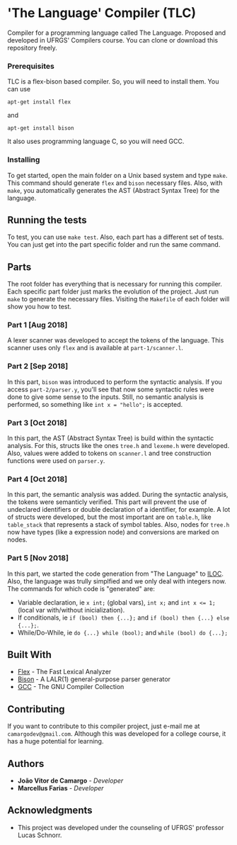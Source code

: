 # 'The Language' Compiler (TLC)

Compiler for a programming language called The Language.
Proposed and developed in UFRGS' Compilers course.
You can clone or download this repository freely.


### Prerequisites

TLC is a flex-bison based compiler. So, you will need to install them.
You can use
```
apt-get install flex
```
and
```
apt-get install bison
```
It also uses programming language C, so you will need GCC.

### Installing

To get started, open the main folder on a Unix based system and type ```make```.
This command should generate ```flex``` and ```bison``` necessary files.
Also, with ```make```, you automatically generates the AST (Abstract Syntax Tree) for the language.

## Running the tests

To test, you can use ```make test```.
Also, each part has a different set of tests.
You can just get into the part specific folder and run the same command.

## Parts

The root folder has everything that is necessary for running this compiler.
Each specific part folder just marks the evolution of the project.
Just run ```make``` to generate the necessary files. Visiting the ```Makefile``` of each folder will show you how to test.

### Part 1 [Aug 2018]

A lexer scanner was developed to accept the tokens of the language.
This scanner uses only ```flex``` and is available at ```part-1/scanner.l```.

### Part 2 [Sep 2018]

In this part, ```bison``` was introduced to perform the syntactic analysis.
If you access ```part-2/parser.y```, you'll see that now some syntactic rules were done to give some sense to the inputs.
Still, no semantic analysis is performed, so something like ```int x = "hello";``` is accepted.

### Part 3 [Oct 2018]

In this part, the AST (Abstract Syntax Tree) is build within the syntactic analysis.
For this, structs like the ones ```tree.h``` and ```lexeme.h``` were developed.
Also, values were added to tokens on ```scanner.l``` and tree construction functions were used on ```parser.y```.

### Part 4 [Oct 2018]

In this part, the semantic analysis was added.
During the syntactic analysis, the tokens were semanticly verified.
This part will prevent the use of undeclared identifiers or double declaration of a identifier, for example.
A lot of structs were developed, but the most important are on ```table.h```, like ```table_stack``` that represents a stack of symbol tables.
Also, nodes for ```tree.h``` now have types (like a expression node) and conversions are marked on nodes.

### Part 5 [Nov 2018]

In this part, we started the code generation from "The Language" to [ILOC](https://en.wikipedia.org/wiki/Intermediate_representation#cite_note-6).
Also, the language was trully simplfied and we only deal with integers now.
The commands for which code is "generated" are:
* Variable declaration, ie ```x int;``` (global vars), ```int x;``` and ```int x <= 1;``` (local var with/without inicialization).
* If conditionals, ie ```if (bool) then {...};``` and ```if (bool) then {...} else {...};```.
* While/Do-While, ie ```do {...} while (bool);``` and ```while (bool) do {...};```

## Built With

* [Flex](https://www.gnu.org/software/flex/) - The Fast Lexical Analyzer
* [Bison](https://www.gnu.org/software/bison/) - A LALR(1) general-purpose parser generator
* [GCC](https://www.gnu.org/software/gcc/) - The GNU Compiler Collection

## Contributing

If you want to contribute to this compiler project, just e-mail me at ```camargodev@gmail.com```.
Although this was developed for a college course, it has a huge potential for learning.


## Authors

* **João Vitor de Camargo** - *Developer*
* **Marcellus Farias** - *Developer* 

## Acknowledgments

* This project was developed under the counseling of UFRGS' professor Lucas Schnorr.

